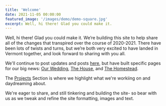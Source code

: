 ```yaml
---
title: 'Welcome'
date: 2021-11-05 00:00:00
featured_image: '/images/demo/demo-square.jpg'
excerpt: Well, hi there! Glad you could make it. 
---
```

Well, hi there! Glad you could make it. We’re building this site to help share all of the changes that transpired over the course of 2020-2021. There have been lots of twists and turns, but we’re both very excited to have landed in Vermont together, and look forward to sharing with you all.  

We'll continue to post updates and posts [here](https://www.mostlycats.pizza/), but have built specific pages for our big news: [Our Wedding](https://www.mostlycats.pizza/wedding/), [The House](https://www.mostlycats.pizza/the-house/), and [The Homestead](https://www.mostlycats.pizza/the-homestead/). 

The [Projects](https://www.mostlycats.pizza/projects/) Section is where we highlight what we're workiing on and daydreaming about. 

We're eager to share, and still tinkering and building the site- so bear with us as we tweak and refine the site formatting, images and text.